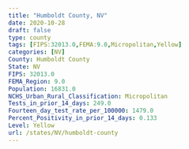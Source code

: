 ```yaml
---
title: "Humboldt County, NV"
date: 2020-10-28
draft: false
type: county
tags: [FIPS:32013.0,FEMA:9.0,Micropolitan,Yellow]
categories: [NV]
County: Humboldt County
State: NV
FIPS: 32013.0
FEMA_Region: 9.0
Population: 16831.0
NCHS_Urban_Rural_Classification: Micropolitan
Tests_in_prior_14_days: 249.0
Fourteen_day_test_rate_per_100000: 1479.0
Percent_Positivity_in_prior_14_days: 0.133
Level: Yellow
url: /states/NV/humboldt-county
---
```



